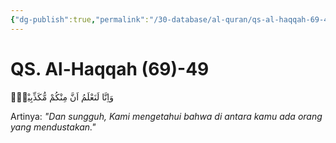 ```yaml
---
{"dg-publish":true,"permalink":"/30-database/al-quran/qs-al-haqqah-69-49/"}
---
```



# QS. Al-Haqqah (69)-49
وَاِنَّا لَنَعْلَمُ اَنَّ مِنْكُمْ مُّكَذِّبِيْنَۗ

Artinya: *"Dan sungguh, Kami mengetahui bahwa di antara kamu ada orang yang mendustakan."*
